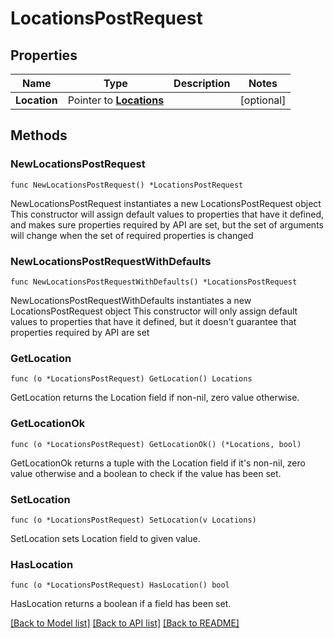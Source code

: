 # LocationsPostRequest

## Properties

Name | Type | Description | Notes
------------ | ------------- | ------------- | -------------
**Location** | Pointer to [**Locations**](Locations.md) |  | [optional] 

## Methods

### NewLocationsPostRequest

`func NewLocationsPostRequest() *LocationsPostRequest`

NewLocationsPostRequest instantiates a new LocationsPostRequest object
This constructor will assign default values to properties that have it defined,
and makes sure properties required by API are set, but the set of arguments
will change when the set of required properties is changed

### NewLocationsPostRequestWithDefaults

`func NewLocationsPostRequestWithDefaults() *LocationsPostRequest`

NewLocationsPostRequestWithDefaults instantiates a new LocationsPostRequest object
This constructor will only assign default values to properties that have it defined,
but it doesn't guarantee that properties required by API are set

### GetLocation

`func (o *LocationsPostRequest) GetLocation() Locations`

GetLocation returns the Location field if non-nil, zero value otherwise.

### GetLocationOk

`func (o *LocationsPostRequest) GetLocationOk() (*Locations, bool)`

GetLocationOk returns a tuple with the Location field if it's non-nil, zero value otherwise
and a boolean to check if the value has been set.

### SetLocation

`func (o *LocationsPostRequest) SetLocation(v Locations)`

SetLocation sets Location field to given value.

### HasLocation

`func (o *LocationsPostRequest) HasLocation() bool`

HasLocation returns a boolean if a field has been set.


[[Back to Model list]](../README.md#documentation-for-models) [[Back to API list]](../README.md#documentation-for-api-endpoints) [[Back to README]](../README.md)


